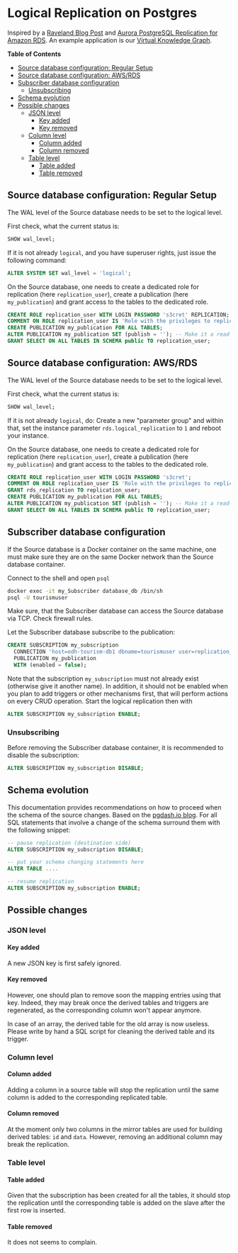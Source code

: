# Logical Replication on Postgres

Inspired by a [Raveland Blog Post](https://blog.raveland.org/post/postgresql_lr_en) and [Aurora PostgreSQL Replication for Amazon RDS](https://docs.aws.amazon.com/AmazonRDS/latest/AuroraUserGuide/AuroraPostgreSQL.Replication.Logical.html).
An example application is our [Virtual Knowledge Graph](https://github.com/noi-techpark/odh-vkg).

<!-- START doctoc generated TOC please keep comment here to allow auto update -->
<!-- DON'T EDIT THIS SECTION, INSTEAD RE-RUN doctoc TO UPDATE -->
**Table of Contents**

- [Source database configuration: Regular Setup](#source-database-configuration-regular-setup)
- [Source database configuration: AWS/RDS](#source-database-configuration-awsrds)
- [Subscriber database configuration](#subscriber-database-configuration)
  - [Unsubscribing](#unsubscribing)
- [Schema evolution](#schema-evolution)
- [Possible changes](#possible-changes)
  - [JSON level](#json-level)
    - [Key added](#key-added)
    - [Key removed](#key-removed)
  - [Column level](#column-level)
    - [Column added](#column-added)
    - [Column removed](#column-removed)
  - [Table level](#table-level)
    - [Table added](#table-added)
    - [Table removed](#table-removed)

<!-- END doctoc generated TOC please keep comment here to allow auto update -->


## Source database configuration: Regular Setup

The WAL level of the Source database needs to be set to the logical level.

First check, what the current status is:
```sql
SHOW wal_level;
```

If it is not already `logical`, and you have superuser rights, just issue the
following command:
```sql
ALTER SYSTEM SET wal_level = 'logical';
```

On the Source database, one needs to create a dedicated role for replication (here
`replication_user`), create a publication (here `my_publication`) and grant access to the
tables to the dedicated role.
```sql
CREATE ROLE replication_user WITH LOGIN PASSWORD 's3cret' REPLICATION;
COMMENT ON ROLE replication_user IS 'Role with the privileges to replicate data for the ABC project';
CREATE PUBLICATION my_publication FOR ALL TABLES;
ALTER PUBLICATION my_publication SET (publish = ''); -- Make it a read-only publication by default
GRANT SELECT ON ALL TABLES IN SCHEMA public TO replication_user;
```

## Source database configuration: AWS/RDS

The WAL level of the Source database needs to be set to the logical level.

First check, what the current status is:
```sql
SHOW wal_level;
```

If it is not already `logical`, do: Create a new "parameter group" and within
that, set the instance parameter `rds.logical_replication` to `1` and reboot
your instance.

On the Source database, one needs to create a dedicated role for replication (here
`replication_user`), create a publication (here `my_publication`) and grant access to the
tables to the dedicated role.
```sql
CREATE ROLE replication_user WITH LOGIN PASSWORD 's3cret';
COMMENT ON ROLE replication_user IS 'Role with the privileges to replicate data for the ABC project';
GRANT rds_replication TO replication_user;
CREATE PUBLICATION my_publication FOR ALL TABLES;
ALTER PUBLICATION my_publication SET (publish = ''); -- Make it a read-only publication by default
GRANT SELECT ON ALL TABLES IN SCHEMA public TO replication_user;
```

## Subscriber database configuration

If the Source database is a Docker container on the same machine, one must make
sure they are on the same Docker network than the Source database container.

Connect to the shell and open `psql`
```sh
docker exec -it my_Subscriber database_db /bin/sh
psql -U tourismuser
```

Make sure, that the Subscriber database can access the Source database via TCP.
Check firewall rules.

Let the Subscriber database subscribe to the publication:
```sql
CREATE SUBSCRIPTION my_subscription
  CONNECTION 'host=odh-tourism-db1 dbname=tourismuser user=replication_user password=s3cret'
  PUBLICATION my_publication
  WITH (enabled = false);
```
Note that the subscription `my_subscription` must not already exist (otherwise
give it another name). In addition, it should not be enabled when you plan to
add triggers or other mechanisms first, that will perform actions on every CRUD
operation. Start the logical replication then with

```SQL
ALTER SUBSCRIPTION my_subscription ENABLE;
```

### Unsubscribing

Before removing the Subscriber database container, it is recommended to disable
the subscription:
```sql
ALTER SUBSCRIPTION my_subscription DISABLE;
```

## Schema evolution

This documentation provides recommendations on how to proceed when the schema of
the source changes. Based on the [pgdash.io
blog](https://pgdash.io/blog/postgres-replication-gotchas.html). For all SQL
statements that involve a change of the schema surround them with the following
snippet:

```sql
-- pause replication (destination side)
ALTER SUBSCRIPTION my_subscription DISABLE;

-- put your schema changing statements here
ALTER TABLE ....

-- resume replication
ALTER SUBSCRIPTION my_subscription ENABLE;
```

## Possible changes
### JSON level

#### Key added
A new JSON key is first safely ignored.

#### Key removed
However, one should plan to remove soon the mapping entries using that key.
Indeed, they may break once the derived tables and triggers are regenerated, as
the corresponding column won't appear anymore.

In case of an array, the derived table for the old array is now useless. Please
write by hand a SQL script for cleaning the derived table and its trigger.

### Column level

#### Column added
Adding a column in a source table will stop the replication until the same
column is added to the corresponding replicated table.

#### Column removed
At the moment only two columns in the mirror tables are used for building
derived tables: `id` and `data`. However, removing an additional column may
break the replication.

### Table level

#### Table added
Given that the subscription has been created for all the tables, it should stop
the replication until the corresponding table is added on the slave after the
first row is inserted.

#### Table removed
It does not seems to complain.
